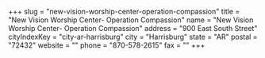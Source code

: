 +++
slug = "new-vision-worship-center-operation-compassion"
title = "New Vision Worship Center- Operation Compassion"
name = "New Vision Worship Center- Operation Compassion"
address = "900 East South Street"
cityIndexKey = "city-ar-harrisburg"
city = "Harrisburg"
state = "AR"
postal = "72432"
website = ""
phone = "870-578-2615"
fax = ""
+++
